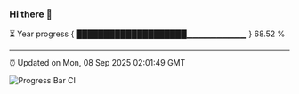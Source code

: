 ### Hi there 👋

⏳ Year progress { ████████████████████▁▁▁▁▁▁▁▁▁▁ } 68.52 %

---

⏰ Updated on Mon, 08 Sep 2025 02:01:49 GMT

![Progress Bar CI](https://github.com/DhruviPatel157/GitHub-Actions-Demo/workflows/Progress%20Bar%20CI/badge.svg)
